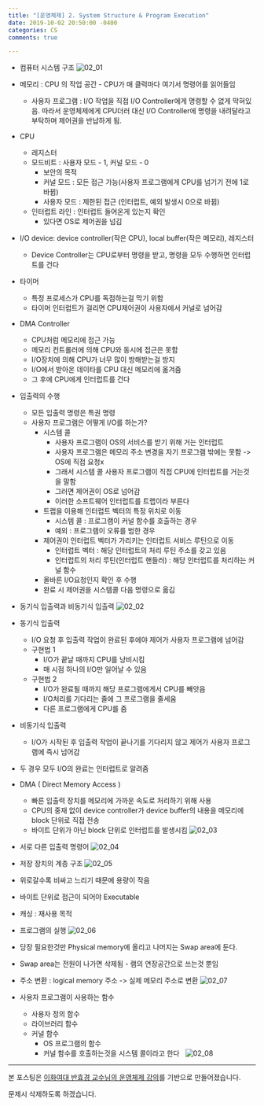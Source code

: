 ```yaml
---
title: "[운영체제] 2. System Structure & Program Execution"
date: 2019-10-02 20:50:00 -0400
categories: CS
comments: true

---
```


* 컴퓨터 시스템 구조
![02_01](https://github.com/JennyLee4517/jennylee4517.github.io/blob/master/_posts/images/02_01.png?raw=true)
* 메모리 : CPU 의 작업 공간 - CPU가 매 클럭마다 여기서 명령어를 읽어들임
	* 사용자 프로그램 : I/O 작업을 직접 I/O Controller에게 명령할 수 없게 막혀있음. 따라서 운영체제에게 CPU더러 대신 I/O Controller에 명령을 내려달라고 부탁하며 제어권을 반납하게 됨.
* CPU
	* 레지스터
	* 모드비트 : 사용자 모드 - 1, 커널 모드 - 0
		* 보안의 목적
		* 커널 모드 : 모든 접근 가능(사용자 프로그램에게 CPU를 넘기기 전에 1로 바뀜)
		* 사용자 모드 : 제한된 접근 (인터럽트, 예외 발생시 0으로 바뀜)
	* 인터럽트 라인 : 인터럽트 들어온게 있는지 확인
		* 있다면 OS로 제어권을 넘김
* I/O device: device controller(작은 CPU), local buffer(작은 메모리), 레지스터
	* Device Controller는 CPU로부터 명령을 받고, 명령을 모두 수행하면 인터럽트를 건다
* 타이머
	* 특정 프로세스가 CPU를 독점하는걸 막기 위함
	* 타이머 인터럽트가 걸리면 CPU제어권이 사용자에서 커널로 넘어감
* DMA Controller
	* CPU처럼 메모리에 접근 가능
	* 메모리 컨트롤러에 의해 CPU와 동시에 접근은 못함
	* I/O장치에 의해 CPU가 너무 많이 방해받는걸 방지
	* I/O에서 받아온 데이타를 CPU 대신 메모리에 옮겨줌
	* 그 후에 CPU에게 인터럽트를 건다
* 입출력의 수행
	* 모든 입출력 명령은 특권 명령
	* 사용자 프로그램은 어떻게 I/O를 하는가?
		* 시스템 콜
			* 사용자 프로그램이 OS의 서비스를 받기 위해 거는 인터럽트
			* 사용자 프로그램은 메모리 주소 변경을 자기 프로그램 밖에는 못함 -> OS에 직접 요청x
			* 그래서 시스템 콜 사용자 프로그램이 직접 CPU에 인터럽트를 거는것을 말함
			* 그러면 제어권이 OS로 넘어감
			* 이러한 소프트웨어 인터럽트를 트랩이라 부른다
		* 트랩을 이용해 인터럽트 벡터의 특정 위치로 이동
			* 시스템 콜 : 프로그램이 커널 함수를 호출하는 경우
			* 예외 : 프로그램이 오류를 범한 경우
		* 제어권이 인터럽트 벡터가 가리키는 인터럽트 서비스 루틴으로 이동
			* 인터럽트 벡터 : 해당 인터럽트의 처리 루틴 주소를 갖고 있음
			* 인터럽트의 처리 루틴(인터럽트 핸들러) : 해당 인터럽트를 처리하는 커널 함수
		* 올바른 I/O요청인지 확인 후 수행
		* 완료 시 제어권을 시스템콜 다음 명령으로 옮김

* 동기식 입출력과 비동기식 입출력
![02_02](https://github.com/JennyLee4517/jennylee4517.github.io/blob/master/_posts/images/02_02.png?raw=true)
* 동기식 입출력
	* I/O 요청 후 입출력 작업이 완료된 후에야 제어가 사용자 프로그램에 넘어감
	* 구현법 1 
		* I/O가 끝날 때까지 CPU를 낭비시킴
		* 매 시점 하나의 I/O만 일어날 수 있음
	* 구현법 2
		* I/O가 완료될 때까지 해당 프로그램에게서 CPU를 빼앗음
		* I/O처리를 기다리는 줄에 그 프로그램을 줄세움
		* 다른 프로그램에게 CPU를 줌
* 비동기식 입출력
	* I/O가 시작된 후 입출력 작업이 끝나기를 기다리지 않고 제어가 사용자 프로그램에 즉시 넘어감
* 두 경우 모두 I/O의 완료는 인터럽트로 알려줌
 
* DMA ( Direct Memory Access ) 
	* 빠른 입출력 장치를 메모리에 가까운 속도로 처리하기 위해 사용
	* CPU의 중재 없이 device controller가 device buffer의 내용을 메모리에 block 단위로 직접 전송
	* 바이트 단위가 아닌 block 단위로 인터럽트를 발생시킴
	![02_03](https://github.com/JennyLee4517/jennylee4517.github.io/blob/master/_posts/images/02_03.png?raw=true)
* 서로 다른 입출력 명령어
	![02_04](https://github.com/JennyLee4517/jennylee4517.github.io/blob/master/_posts/images/02_04.png?raw=true)
* 저장 장치의 계층 구조
	![02_05](https://github.com/JennyLee4517/jennylee4517.github.io/blob/master/_posts/images/02_05.png?raw=true)
* 위로갈수록 비싸고 느리기 때문에 용량이 작음
* 바이트 단위로 접근이 되어야 Executable
* 캐싱 : 재사용 목적 
 
* 프로그램의 실행
![02_06](https://github.com/JennyLee4517/jennylee4517.github.io/blob/master/_posts/images/02_06.png?raw=true)
 
* 당장 필요한것만 Physical memory에 올리고 나머지는 Swap area에 둔다. 
* Swap area는 전원이 나가면 삭제됨 - 램의 연장공간으로 쓰는것 뿐임
* 주소 변환 : logical memory 주소 -> 실제 메모리 주소로 변환
![02_07](https://github.com/JennyLee4517/jennylee4517.github.io/blob/master/_posts/images/02_07.png?raw=true)
 
* 사용자 프로그램이 사용하는 함수
	* 사용자 정의 함수
	* 라이브러리 함수
	* 커널 함수 
		* OS 프로그램의 함수
		* 커널 함수를 호출하는것을 시스템 콜이라고 한다
 
![02_08](https://github.com/JennyLee4517/jennylee4517.github.io/blob/master/_posts/images/02_08.png?raw=true)

------

본 포스팅은 [이화여대 반효경 교수님의 운영체제 강의](http://www.kocw.net/home/search/kemView.do?kemId=1046323&ar=pop)를 기반으로 만들어졌습니다.  

문제시 삭제하도록 하겠습니다.  
